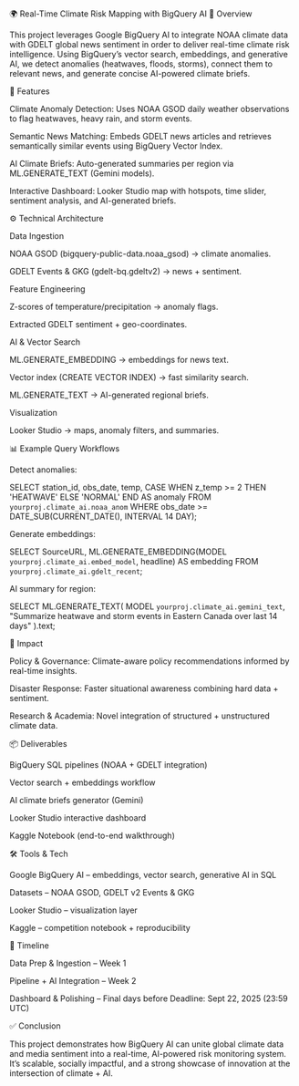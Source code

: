 🌍 Real-Time Climate Risk Mapping with BigQuery AI
📌 Overview

This project leverages Google BigQuery AI to integrate NOAA climate data with GDELT global news sentiment in order to deliver real-time climate risk intelligence. Using BigQuery’s vector search, embeddings, and generative AI, we detect anomalies (heatwaves, floods, storms), connect them to relevant news, and generate concise AI-powered climate briefs.

🚀 Features

Climate Anomaly Detection: Uses NOAA GSOD daily weather observations to flag heatwaves, heavy rain, and storm events.

Semantic News Matching: Embeds GDELT news articles and retrieves semantically similar events using BigQuery Vector Index.

AI Climate Briefs: Auto-generated summaries per region via ML.GENERATE_TEXT (Gemini models).

Interactive Dashboard: Looker Studio map with hotspots, time slider, sentiment analysis, and AI-generated briefs.

⚙️ Technical Architecture

Data Ingestion

NOAA GSOD (bigquery-public-data.noaa_gsod) → climate anomalies.

GDELT Events & GKG (gdelt-bq.gdeltv2) → news + sentiment.

Feature Engineering

Z-scores of temperature/precipitation → anomaly flags.

Extracted GDELT sentiment + geo-coordinates.

AI & Vector Search

ML.GENERATE_EMBEDDING → embeddings for news text.

Vector index (CREATE VECTOR INDEX) → fast similarity search.

ML.GENERATE_TEXT → AI-generated regional briefs.

Visualization

Looker Studio → maps, anomaly filters, and summaries.

📊 Example Query Workflows

Detect anomalies:

SELECT station_id, obs_date, temp,
       CASE WHEN z_temp >= 2 THEN 'HEATWAVE' ELSE 'NORMAL' END AS anomaly
FROM `yourproj.climate_ai.noaa_anom`
WHERE obs_date >= DATE_SUB(CURRENT_DATE(), INTERVAL 14 DAY);


Generate embeddings:

SELECT SourceURL,
       ML.GENERATE_EMBEDDING(MODEL `yourproj.climate_ai.embed_model`,
       headline) AS embedding
FROM `yourproj.climate_ai.gdelt_recent`;


AI summary for region:

SELECT ML.GENERATE_TEXT(
  MODEL `yourproj.climate_ai.gemini_text`,
  "Summarize heatwave and storm events in Eastern Canada over last 14 days"
).text;

🌟 Impact

Policy & Governance: Climate-aware policy recommendations informed by real-time insights.

Disaster Response: Faster situational awareness combining hard data + sentiment.

Research & Academia: Novel integration of structured + unstructured climate data.

📦 Deliverables

 BigQuery SQL pipelines (NOAA + GDELT integration)

 Vector search + embeddings workflow

 AI climate briefs generator (Gemini)

 Looker Studio interactive dashboard

 Kaggle Notebook (end-to-end walkthrough)

🛠️ Tools & Tech

Google BigQuery AI – embeddings, vector search, generative AI in SQL

Datasets – NOAA GSOD, GDELT v2 Events & GKG

Looker Studio – visualization layer

Kaggle – competition notebook + reproducibility

📅 Timeline

Data Prep & Ingestion – Week 1

Pipeline + AI Integration – Week 2

Dashboard & Polishing – Final days before Deadline: Sept 22, 2025 (23:59 UTC)

✅ Conclusion

This project demonstrates how BigQuery AI can unite global climate data and media sentiment into a real-time, AI-powered risk monitoring system. It’s scalable, socially impactful, and a strong showcase of innovation at the intersection of climate + AI.
